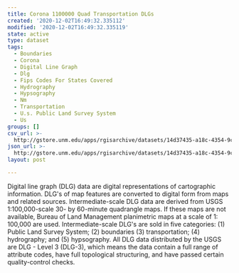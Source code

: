 ```yaml
---
title: Corona 1100000 Quad Transportation DLGs
created: '2020-12-02T16:49:32.335112'
modified: '2020-12-02T16:49:32.335119'
state: active
type: dataset
tags:
  - Boundaries
  - Corona
  - Digital Line Graph
  - Dlg
  - Fips Codes For States Covered
  - Hydrography
  - Hypsography
  - Nm
  - Transportation
  - U.s. Public Land Survey System
  - Us
groups: []
csv_url: >-
  http://gstore.unm.edu/apps/rgisarchive/datasets/14d37435-a18c-4354-9c0d-609b968f3bed/tcoronashp.derived.csv
json_url: >-
  http://gstore.unm.edu/apps/rgisarchive/datasets/14d37435-a18c-4354-9c0d-609b968f3bed/tcoronashp.derived.json
layout: post

---
```


Digital line graph (DLG) data are digital representations of
cartographic information. DLG's of map features are
converted to digital form from maps and related sources.
Intermediate-scale DLG data are derived from USGS
1:100,000-scale 30- by 60-minute quadrangle maps. If these
maps are not available, Bureau of Land Management
planimetric maps at a scale of 1: 100,000 are used.
Intermediate-scale DLG's are sold in five categories: (1)
Public Land Survey System; (2) boundaries (3)
transportation; (4) hydrography; and (5) hypsography. All
DLG data distributed by the USGS are DLG - Level 3 (DLG-3),
which means the data contain a full range of attribute
codes, have full topological structuring, and have passed
certain quality-control checks.

